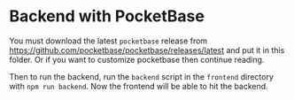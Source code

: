 # Backend with PocketBase

You must download the latest `pocketbase` release from
https://github.com/pocketbase/pocketbase/releases/latest
and put it in this folder. Or if you want to customize pocketbase
then continue reading.

Then to run the backend, run the `backend` script in the `frontend`
directory with `npm run backend`. Now the frontend will be able
to hit the backend.
